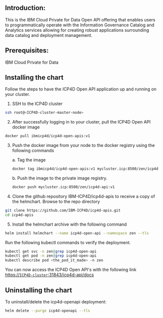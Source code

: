 ## Introduction:
This is the IBM Cloud Private for Data Open API offering that enables users to programmatically operate with the Information Governance Catalog and Analytics services allowing for creating robust applications surrounding data catalog and deployment management. 

## Prerequisites:
IBM Cloud Private for Data

## Installing the chart
Follow the steps to have the ICP4D Open API application up and running on your cluster.
1.	SSH to the ICP4D cluster
```bash
ssh root@<ICP4D-cluster-master-node>
```

2.	After successfully logging in to your cluster, pull the ICP4D Open API docker image
```bash
docker pull ibmicp4d/icp4d-open-apis:v1
```

3.	Push the docker image from your node to the docker registry using the following commands
    
    a. Tag the image
    ```bash
    docker tag ibmicp4d/icp4d-open-apis:v1 mycluster.icp:8500/zen/icp4d-api:v1
    ```
    b. Push the image to the private image registry.
    ```bash
    docker push mycluster.icp:8500/zen/icp4d-api:v1
    ```
    
4.	Clone the github repository IBM-ICP4D/icp4d-apis to receive a copy of the helmchart. Browse to the repo directory
```bash
git clone https://github.com/IBM-ICP4D/icp4d-apis.git
cd icp4d-apis
```
    
5.	Install the helmchart archive with the following command
```bash
helm install helmchart --name icp4d-open-api --namespace zen --tls
```

Run the following kubectl commands to verify the deployment.
```bash
kubectl get svc -n zen|grep icp4d-open-api
kubectl get pod -n zen|grep icp4d-open-api
kubectl describe pod <the_pod_it_made> -n zen
```

You can now access the ICP4D Open API's with the following link
[https://`ICP4D-cluster`:31843/icp4d-api/docs](https://%60icp4d-cluster%60:31843/icp4d-api/docs)

## Uninstalling the chart
To uninstall/delete the icp4d-openapi deployment:
```bash
helm delete --purge icp4d-openapi --tls
```
